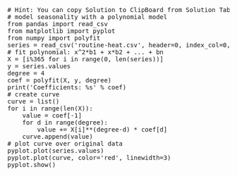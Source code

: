 <pre class="file" data-target="clipboard">
# Hint: You can copy Solution to ClipBoard from Solution Tab
# model seasonality with a polynomial model
from pandas import read_csv
from matplotlib import pyplot
from numpy import polyfit
series = read_csv('routine-heat.csv', header=0, index_col=0, parse_dates=True, squeeze=True)
# fit polynomial: x^2*b1 + x*b2 + ... + bn
X = [i%365 for i in range(0, len(series))]
y = series.values
degree = 4
coef = polyfit(X, y, degree)
print('Coefficients: %s' % coef)
# create curve
curve = list()
for i in range(len(X)):
	value = coef[-1]
	for d in range(degree):
		value += X[i]**(degree-d) * coef[d]
	curve.append(value)
# plot curve over original data
pyplot.plot(series.values)
pyplot.plot(curve, color='red', linewidth=3)
pyplot.show()
</pre>

